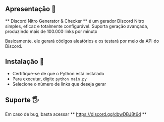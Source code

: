 ## Apresentação 📖
** Discord Nitro Generator & Checker ** é um gerador Discord Nitro simples, eficaz e totalmente configurável.
Suporta geração avançada, produzindo mais de 100.000 links por minuto

Basicamente, ele gerará códigos aleatórios e os testará por meio da API do Discord.

## Instalação 💾

- Certifique-se de que o Python está instalado
- Para executar, digite `python main.py`
- Selecione o número de links que deseja gerar

## Suporte 🖐
Em caso de bug, basta acessar ** https://discord.gg/dbwDBJBt6d **
